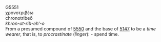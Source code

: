 <body>
  <p>G5551<br>  χρονοτριβέω  <br> chronotribeō  <br><i>khron-ot-rib-eh‘-o </i><br>From a presumed compound of <a href="g5550.htm">5550</a> and the base of <a href="g5147.htm">5147</a>  to be a <i>time</i> <i>wearer</i>, that is, to <i>procrastinate</i> (<i>linger</i>): - spend time.<br></p>
 </body>